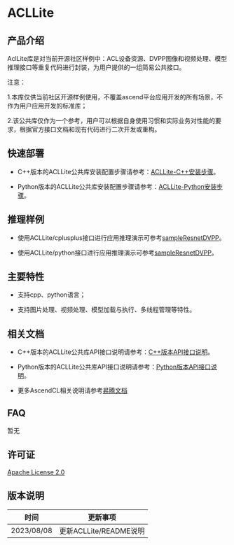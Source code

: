 
# ACLLite

## 产品介绍

AclLite库是对当前开源社区样例中：ACL设备资源、DVPP图像和视频处理、模型推理接口等重复代码进行封装，为用户提供的一组简易公共接口。

注意：

1.本库仅供当前社区开源样例使用，不覆盖ascend平台应用开发的所有场景，不作为用户应用开发的标准库；

2.该公共库仅作为一个参考，用户可以根据自身使用习惯和实际业务对性能的要求，根据官方接口文档和现有代码进行二次开发或重构。

## 快速部署

- C++版本的ACLLite公共库安装配置步骤请参考：[ACLLite-C++安装步骤](./cplusplus/README.md)。

- Python版本的ACLLite公共库安装配置步骤请参考：[ACLLite-Python安装步骤](./python/README.md)。

## 推理样例

- 使用ACLLite/cplusplus接口进行应用推理演示可参考[sampleResnetDVPP](../modelInference/sampleResnetDVPP/cppACLLite)。

- 使用ACLLite/python接口进行应用推理演示可参考[sampleResnetDVPP](../modelInference/sampleResnetDVPP/pyACLLite)。

## 主要特性

- 支持cpp、python语言；

- 支持图片处理、视频处理、模型加载与执行、多线程管理等特性。

## 相关文档

- C++版本的ACLLite公共库API接口说明请参考：[C++版本API接口说明](./cplusplus/API.md)。

- Python版本的ACLLite公共库API接口说明请参考：[Python版本API接口说明](./python/API.md)。

- 更多AscendCL相关说明请参考[昇腾文档](https://www.hiascend.com/document)

## FAQ

暂无

## 许可证

[Apache License 2.0](LICENSE)

## 版本说明

| 时间  | 更新事项  |
|---|---|
| 2023/08/08  | 更新ACLLite/README说明  |